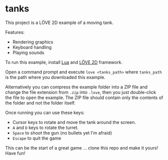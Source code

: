 # tanks

This project is a LÖVE 2D example of a moving tank.

Features:

- Rendering graphics
- Keyboard handling
- Playing sounds

To run this example, install [Lua](http://www.lua.org/download.html) and [LÖVE 2D](https://www.love2d.org/) framework.

Open a command prompt and execute `love <tanks_path>` where `tanks_path` is the path where you downloaded this example.

Alternatively you can compress the example folder into a ZIP file and change the file extension from `.zip` into `.love`, then you just double-click the file to open the example. The ZIP file should contain only the contents of the folder and not the folder itself.

Once running you can use these keys:

- Cursor keys to rotate and move the tank around the screen.
- `A` and `D` keys to rotate the turret.
- `Space` to shoot the gun (no bullets yet I'm afraid)
- `Escape` to quit the game

This can be the start of a great game ... clone this repo and make it yours!
Have fun!
